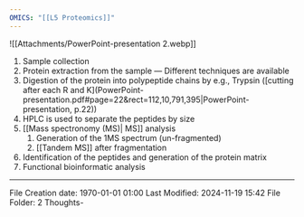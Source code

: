 ```yaml
---
OMICS: "[[L5 Proteomics]]"
---
```

![[Attachments/PowerPoint-presentation 2.webp]]
1. Sample collection
2. Protein extraction from the sample — Different techniques are available
3. Digestion of the protein into polypeptide chains by e.g., Trypsin ([cutting after each R and K](PowerPoint-presentation.pdf#page=22&rect=112,10,791,395|PowerPoint-presentation, p.22))
4. HPLC is used to separate the peptides by size
5. [[Mass spectronomy (MS)| MS]] analysis
	1. Generation of the 1MS spectrum (un-fragmented)
	2. [[Tandem MS]] after fragmentation
6. Identification of the peptides and generation of the protein matrix
7. Functional bioinformatic analysis


---
File Creation date: 1970-01-01 01:00
Last Modified: 2024-11-19 15:42
File Folder: 2 Thoughts-